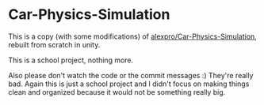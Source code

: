 # Car-Physics-Simulation
This is a copy (with some modifications) of [alexpro/Car-Physics-Simulation](https://github.com/alexpro0230/Car-Physcis-Simulation), rebuilt from scratch in unity.

This is a school project, nothing more.

Also please don't watch the code or the commit messages :) They're really bad. Again this is just a school project and I didn't focus on making things clean and organized because it would not be something really big.
